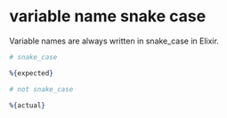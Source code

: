 # variable name snake case

[comment]: # (requires 2 params:)
[comment]: # (- expected: the corrected name)
[comment]: # (- actual: the incorrect name that the student used)

Variable names are always written in snake_case in Elixir.

```elixir
# snake_case

%{expected}

# not snake_case

%{actual}
```

